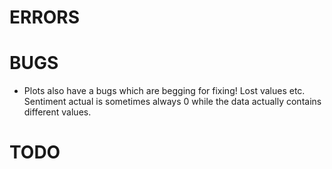 # ERRORS
        
# BUGS     
* Plots also have a bugs which are begging for fixing! Lost values etc. Sentiment actual is sometimes always 0
    while the data actually contains different values.
         
# TODO
    
    
    
